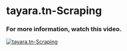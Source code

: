 # tayara.tn-Scraping
### For more information, watch this video.
[![tayara.tn-Scraping](http://img.youtube.com/vi/CmY9btVK3kM&t/0.jpg)](https://www.youtube.com/watch?v=CmY9btVK3kM&t "Scraping tayara.tn")
